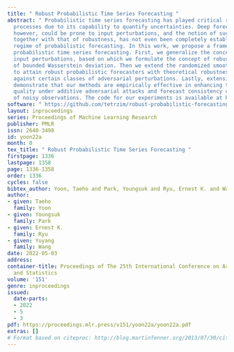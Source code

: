 ```yaml
---
title: " Robust Probabilistic Time Series Forecasting "
abstract: " Probabilistic time series forecasting has played critical role in decision-making
  processes due to its capability to quantify uncertainties. Deep forecasting models,
  however, could be prone to input perturbations, and the notion of such perturbations,
  together with that of robustness, has not even been completely established in the
  regime of probabilistic forecasting. In this work, we propose a framework for robust
  probabilistic time series forecasting. First, we generalize the concept of adversarial
  input perturbations, based on which we formulate the concept of robustness in terms
  of bounded Wasserstein deviation. Then we extend the randomized smoothing technique
  to attain robust probabilistic forecasters with theoretical robustness certificates
  against certain classes of adversarial perturbations. Lastly, extensive experiments
  demonstrate that our methods are empirically effective in enhancing the forecast
  quality under additive adversarial attacks and forecast consistency under supplement
  of noisy observations. The code for our experiments is available at https://github.com/tetrzim/robust-probabilistic-forecasting. "
software: " https://github.com/tetrzim/robust-probabilistic-forecasting "
layout: inproceedings
series: Proceedings of Machine Learning Research
publisher: PMLR
issn: 2640-3498
id: yoon22a
month: 0
tex_title: " Robust Probabilistic Time Series Forecasting "
firstpage: 1336
lastpage: 1358
page: 1336-1358
order: 1336
cycles: false
bibtex_author: Yoon, Taeho and Park, Youngsuk and Ryu, Ernest K. and Wang, Yuyang
author:
- given: Taeho
  family: Yoon
- given: Youngsuk
  family: Park
- given: Ernest K.
  family: Ryu
- given: Yuyang
  family: Wang
date: 2022-05-03
address:
container-title: Proceedings of The 25th International Conference on Artificial Intelligence
  and Statistics
volume: '151'
genre: inproceedings
issued:
  date-parts:
  - 2022
  - 5
  - 3
pdf: https://proceedings.mlr.press/v151/yoon22a/yoon22a.pdf
extras: []
# Format based on citeproc: http://blog.martinfenner.org/2013/07/30/citeproc-yaml-for-bibliographies/
---
```

